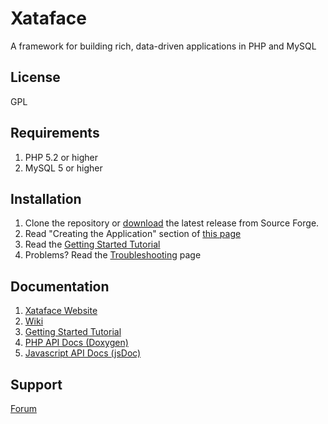 # Xataface

A framework for building rich, data-driven applications in PHP and MySQL

## License

GPL

## Requirements

1. PHP 5.2 or higher
2. MySQL 5 or higher

## Installation

1. Clone the repository or [download](https://github.com/shannah/xataface/releases) the latest release from Source Forge.
2. Read "Creating the Application" section of [this page](http://xataface.com/wiki/How_to_build_a_PHP_MySQL_Application_with_4_lines_of_code)
3. Read the [Getting Started Tutorial](http://xataface.com/documentation/tutorial/getting_started)
4. Problems?  Read the [Troubleshooting](http://xataface.com/wiki/Troubleshooting) page

## Documentation

1. [Xataface Website](http://xataface.com)
2. [Wiki](http://xataface.com/wiki)
3. [Getting Started Tutorial](http://xataface.com/documentation/tutorial/getting_started)
4. [PHP API Docs (Doxygen)](https://rawgithub.com/shannah/xataface/master/doc_output/html/index.html)
5. [Javascript API Docs (jsDoc)](https://rawgithub.com/shannah/xataface/master/doc_output/jsdoc/index.html)

## Support
[Forum](http://xataface.com/forum)
